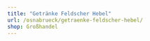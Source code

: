 ```yaml
---
title: "Getränke Feldscher Hebel"
url: /osnabrueck/getraenke-feldscher-hebel/
shop: Großhandel
---
```

